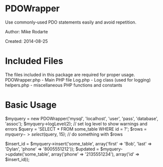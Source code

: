PDOWrapper
=======================

Use commonly-used PDO statements easily and avoid repetition.

Author:  Mike Rodarte

Created: 2014-08-25


Included Files
====================
The files included in this package are required for proper usage.
PDOWrapper.php - Main PHP file
Log.php - Log class (used for logging)
helpers.php - miscellaneous PHP functions and constants

Basic Usage
====================
$myquery = new PDOWrapper('mysql', 'localhost', 'user', 'pass', 'database', 'assoc');
$myquery->logLevel(2); // set log level to show warnings and errors
$query = 'SELECT * FROM some_table WHERE id = ?';
$rows = $myquery->select($query, 15);
// do something with $rows

$insert_id = $myquery->insert('some_table', array('first' => 'Bob', 'last' => 'Dylan', 'phone' => '8005551212'));
$updated = $myquery->update('some_table', array('phone' => '2135551234'), array('id' => $insert_id));
